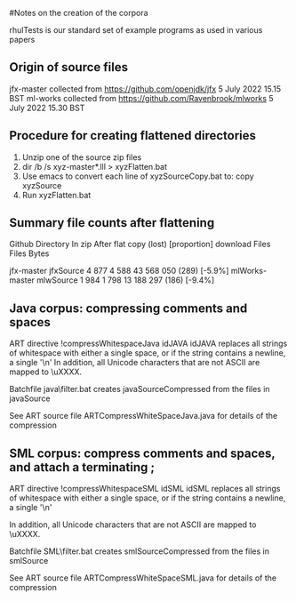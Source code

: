 #Notes on the creation of the corpora

rhulTests is our standard set of example programs as used in various papers

## Origin of source files

jfx-master collected from https://github.com/openjdk/jfx 5 July 2022 15.15 BST
ml-works collected from https://github.com/Ravenbrook/mlworks 5 July 2022 15.30 BST

## Procedure for creating flattened directories

1. Unzip one of the source zip files
2. dir /b /s xyz-master\*.lll > xyzFlatten.bat
3. Use emacs to convert each line <file> of xyzSourceCopy.bat to: copy <file> xyzSource
4. Run xyzFlatten.bat

## Summary file counts after flattening

Github		Directory	In zip		After flat copy		(lost)	[proportion]
download			Files		Files	Bytes				

jfx-master	jfxSource	 4 877		4 588	43 568 050 	 (289)	[-5.9%]	
mlWorks-master	mlwSource	 1 984		1 798	13 188 297	 (186)	[-9.4%]

## Java corpus: compressing comments and spaces

ART directive !compressWhitespaceJava idJAVA idJAVA replaces all strings of whitespace with either a single space, or if the string contains a newline, a single '\n'
In addition, all Unicode characters that are not ASCII are mapped to \uXXXX.

Batchfile java\filter.bat creates javaSourceCompressed from the files in javaSource

See ART source file ARTCompressWhiteSpaceJava.java for details of the compression

## SML corpus: compress comments and spaces, and attach a terminating ;

ART directive !compressWhitespaceSML idSML idSML replaces all strings of whitespace with either a single space, or if the string contains a newline, a single '\n'

In addition, all Unicode characters that are not ASCII are mapped to \uXXXX.

Batchfile SML\filter.bat creates smlSourceCompressed from the files in smlSource

See ART source file ARTCompressWhiteSpaceSML.java for details of the compression
